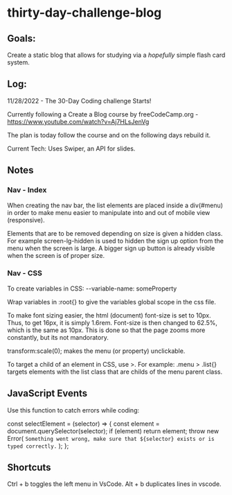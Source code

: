# thirty-day-challenge-blog

## Goals:

Create a static blog that allows for studying via a _hopefully_ simple flash card system.

## Log:

11/28/2022 - The 30-Day Coding challenge Starts!

Currently following a Create a Blog course by freeCodeCamp.org - https://www.youtube.com/watch?v=Aj7HLsJenVg

The plan is today follow the course and on the following days rebuild it.

Current Tech:
Uses Swiper, an API for slides.

## Notes

### Nav - Index

When creating the nav bar, the list elements are placed inside a div(#menu) in order to make menu easier to manipulate into and out of mobile view (responsive).

Elements that are to be removed depending on size is given a hidden class. For example screen-lg-hidden is used to hidden the sign up option from the menu when the screen is large. A bigger sign up button is already visible when the screen is of proper size.

### Nav - CSS

To create variables in CSS:
--variable-name: someProperty

Wrap variables in :root{} to give the variables global scope in the css file.

To make font sizing easier, the html (document) font-size is set to 10px. Thus, to get 16px, it is simply 1.6rem.
Font-size is then changed to 62.5%, which is the same as 10px. This is done so that the page zooms more constantly, but its not mandoratory.

transform:scale(0); makes the menu (or property) unclickable.

To target a child of an element in CSS, use >.
For example:
.menu > .list{}
targets elements with the list class that are childs of the menu parent class.

## JavaScript Events

Use this function to catch errors while coding:

const selectElement = (selector) => {
const element = document.querySelector(selector);
if (element) return element;
throw new Error(
`Something went wrong, make sure that ${selector} exists or is typed correctly.`
);
};

## Shortcuts

Ctrl + b toggles the left menu in VsCode.
Alt + b duplicates lines in vscode.

